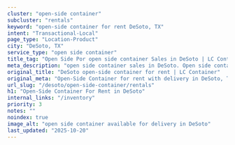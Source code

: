 ```yaml
---
cluster: "open-side container"
subcluster: "rentals"
keyword: "open-side container for rent DeSoto, TX"
intent: "Transactional-Local"
page_type: "Location-Product"
city: "DeSoto, TX"
service_type: "open side container"
title_tag: "Open Side Por open side container Sales in DeSoto | LC Container"
meta_description: "open side container sales in DeSoto. Open side containers for oversized cargo. Fast delivery, competitive pricing. Serving open side container area. Quote ID: EAL. Call (214) 524-4168 for your free quote today."
original_title: "DeSoto open-side container for rent | LC Container"
original_meta: "Open-Side Container for rent with delivery in DeSoto, TX. LC Container — local Since 2003. Get pricing today."
url_slug: "/desoto/open-side-container/rentals"
h1: "Open-Side Container For Rent in DeSoto"
internal_links: "/inventory"
priority: 3
notes: ""
noindex: true
image_alt: "open side container available for delivery in DeSoto"
last_updated: "2025-10-20"
---
```


<!-- TODO: Add unique city/inventory copy, images, and internal links here. -->
